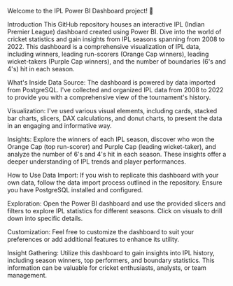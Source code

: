 Welcome to the IPL Power BI Dashboard project! 🚀

Introduction
This GitHub repository houses an interactive IPL (Indian Premier League) dashboard created using Power BI. Dive into the world of cricket statistics and gain insights from IPL seasons spanning from 2008 to 2022. This dashboard is a comprehensive visualization of IPL data, including winners, leading run-scorers (Orange Cap winners), leading wicket-takers (Purple Cap winners), and the number of boundaries (6's and 4's) hit in each season.

What's Inside
Data Source: The dashboard is powered by data imported from PostgreSQL. I've collected and organized IPL data from 2008 to 2022 to provide you with a comprehensive view of the tournament's history.

Visualization: I've used various visual elements, including cards, stacked bar charts, slicers, DAX calculations, and donut charts, to present the data in an engaging and informative way.

Insights: Explore the winners of each IPL season, discover who won the Orange Cap (top run-scorer) and Purple Cap (leading wicket-taker), and analyze the number of 6's and 4's hit in each season. These insights offer a deeper understanding of IPL trends and player performances.

How to Use
Data Import: If you wish to replicate this dashboard with your own data, follow the data import process outlined in the repository. Ensure you have PostgreSQL installed and configured.

Exploration: Open the Power BI dashboard and use the provided slicers and filters to explore IPL statistics for different seasons. Click on visuals to drill down into specific details.

Customization: Feel free to customize the dashboard to suit your preferences or add additional features to enhance its utility.

Insight Gathering: Utilize this dashboard to gain insights into IPL history, including season winners, top performers, and boundary statistics. This information can be valuable for cricket enthusiasts, analysts, or team management.
